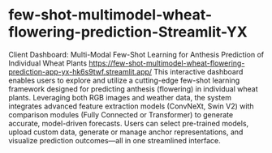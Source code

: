 # few-shot-multimodel-wheat-flowering-prediction-Streamlit-YX
Client Dashboard: Multi-Modal Few-Shot Learning for Anthesis Prediction of Individual Wheat Plants
https://few-shot-multimodel-wheat-flowering-prediction-app-yx-hk6s9twf.streamlit.app/
This interactive dashboard enables users to explore and utilize a cutting-edge few-shot learning framework designed for predicting anthesis (flowering) in individual wheat plants. Leveraging both RGB images and weather data, the system integrates advanced feature extraction models (ConvNeXt, Swin V2) with comparison modules (Fully Connected or Transformer) to generate accurate, model-driven forecasts. Users can select pre-trained models, upload custom data, generate or manage anchor representations, and visualize prediction outcomes—all in one streamlined interface.
